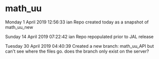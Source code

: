 # math_uu

Monday 1 April 2019  12:56:33 ian
Repo created today as a snapshot of math_uu_new

Sunday 14 April 2019  07:22:42 ian
Repo repopulated prior to JAL release

Tuesday 30 April 2019  04:40:39
Created a new branch: math_uu_API
	but can't see where the files go.
	does the branch only exist on the server?